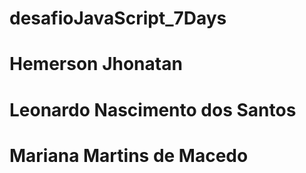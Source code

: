 # desafioJavaScript_7Days
# Hemerson Jhonatan
# Leonardo Nascimento dos Santos
# Mariana Martins de Macedo
